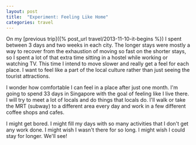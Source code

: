 ```yaml
---
layout: post
title:  "Experiment: Feeling Like Home"
categories: travel
---
```


On my  [previous trip]({% post_url travel/2013-11-10-it-begins %}) I spent between 3 days and two weeks in each city. The longer stays were mostly a way to recover from the exhaustion of moving so fast on the shorter stays, so I spent a lot of that extra time sitting in a hostel while working or watching TV. This time I intend to move slower and really get a feel for each place. I want to feel like a part of the local culture rather than just seeing the tourist attractions.



I wonder how comfortable I can feel in a place after just one month. I'm going to spend 33 days in Singapore with the goal of feeling like I live there. I will try to meet a lot of locals and do things that locals do. I'll walk or take the MRT (subway) to a different area every day and work in a few different coffee shops and cafes.

I might get bored. I might fill my days with so many activities that I don't get any work done. I might wish I wasn't there for so long. I might wish I could stay for longer. We'll see!